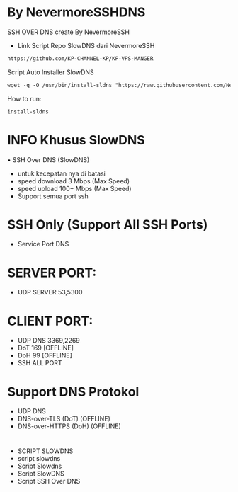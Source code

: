 # By NevermoreSSHDNS
SSH OVER DNS create By NevermoreSSH
* Link Script Repo SlowDNS dari NevermoreSSH
```html
https://github.com/KP-CHANNEL-KP/KP-VPS-MANGER
```

Script Auto Installer SlowDNS
```html
wget -q -O /usr/bin/install-sldns "https://raw.githubusercontent.com/NevermoreSSH/hop/main/SLDNS/install-sldns" && chmod +x /usr/bin/install-sldns && install-sldns
```
How to run: 
```html
install-sldns
```

# INFO Khusus SlowDNS
• SSH Over DNS (SlowDNS)
* untuk kecepatan nya di batasi
* speed download 3 Mbps (Max Speed)
* speed upload 100+ Mbps (Max Speed)
* Support semua port ssh

# SSH Only (Support All SSH Ports)
* Service Port DNS

# SERVER PORT:
* UDP SERVER 53,5300

# CLIENT PORT:
* UDP DNS 3369,2269
* DoT 169 [OFFLINE]
* DoH 99 [OFFLINE]
* SSH ALL PORT

# Support DNS Protokol
* UDP DNS
* DNS-over-TLS (DoT) (OFFLINE)
* DNS-over-HTTPS (DoH) (OFFLINE)
#
* SCRIPT SLOWDNS
* script slowdns
* Script Slowdns
* Script SlowDNS
* Script SSH Over DNS
